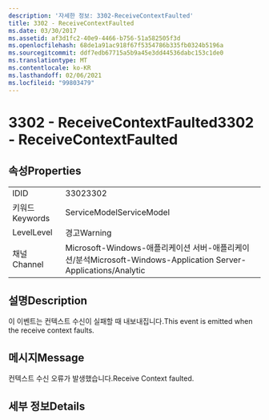 ```yaml
---
description: '자세한 정보: 3302-ReceiveContextFaulted'
title: 3302 - ReceiveContextFaulted
ms.date: 03/30/2017
ms.assetid: af3d1fc2-40e9-4466-b756-51a582505f3d
ms.openlocfilehash: 68de1a91ac918f67f5354786b335fb0324b5196a
ms.sourcegitcommit: ddf7edb67715a5b9a45e3dd44536dabc153c1de0
ms.translationtype: MT
ms.contentlocale: ko-KR
ms.lasthandoff: 02/06/2021
ms.locfileid: "99803479"
---
```

# <a name="3302---receivecontextfaulted"></a><span data-ttu-id="46620-103">3302 - ReceiveContextFaulted</span><span class="sxs-lookup"><span data-stu-id="46620-103">3302 - ReceiveContextFaulted</span></span>

## <a name="properties"></a><span data-ttu-id="46620-104">속성</span><span class="sxs-lookup"><span data-stu-id="46620-104">Properties</span></span>  
  
|||  
|-|-|  
|<span data-ttu-id="46620-105">ID</span><span class="sxs-lookup"><span data-stu-id="46620-105">ID</span></span>|<span data-ttu-id="46620-106">3302</span><span class="sxs-lookup"><span data-stu-id="46620-106">3302</span></span>|  
|<span data-ttu-id="46620-107">키워드</span><span class="sxs-lookup"><span data-stu-id="46620-107">Keywords</span></span>|<span data-ttu-id="46620-108">ServiceModel</span><span class="sxs-lookup"><span data-stu-id="46620-108">ServiceModel</span></span>|  
|<span data-ttu-id="46620-109">Level</span><span class="sxs-lookup"><span data-stu-id="46620-109">Level</span></span>|<span data-ttu-id="46620-110">경고</span><span class="sxs-lookup"><span data-stu-id="46620-110">Warning</span></span>|  
|<span data-ttu-id="46620-111">채널</span><span class="sxs-lookup"><span data-stu-id="46620-111">Channel</span></span>|<span data-ttu-id="46620-112">Microsoft-Windows-애플리케이션 서버-애플리케이션/분석</span><span class="sxs-lookup"><span data-stu-id="46620-112">Microsoft-Windows-Application Server-Applications/Analytic</span></span>|  
  
## <a name="description"></a><span data-ttu-id="46620-113">설명</span><span class="sxs-lookup"><span data-stu-id="46620-113">Description</span></span>  

 <span data-ttu-id="46620-114">이 이벤트는 컨텍스트 수신이 실패할 때 내보내집니다.</span><span class="sxs-lookup"><span data-stu-id="46620-114">This event is emitted when the receive context faults.</span></span>  
  
## <a name="message"></a><span data-ttu-id="46620-115">메시지</span><span class="sxs-lookup"><span data-stu-id="46620-115">Message</span></span>  

 <span data-ttu-id="46620-116">컨텍스트 수신 오류가 발생했습니다.</span><span class="sxs-lookup"><span data-stu-id="46620-116">Receive Context faulted.</span></span>  
  
## <a name="details"></a><span data-ttu-id="46620-117">세부 정보</span><span class="sxs-lookup"><span data-stu-id="46620-117">Details</span></span>
